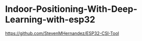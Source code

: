 # Indoor-Positioning-With-Deep-Learning-with-esp32

https://github.com/StevenMHernandez/ESP32-CSI-Tool
